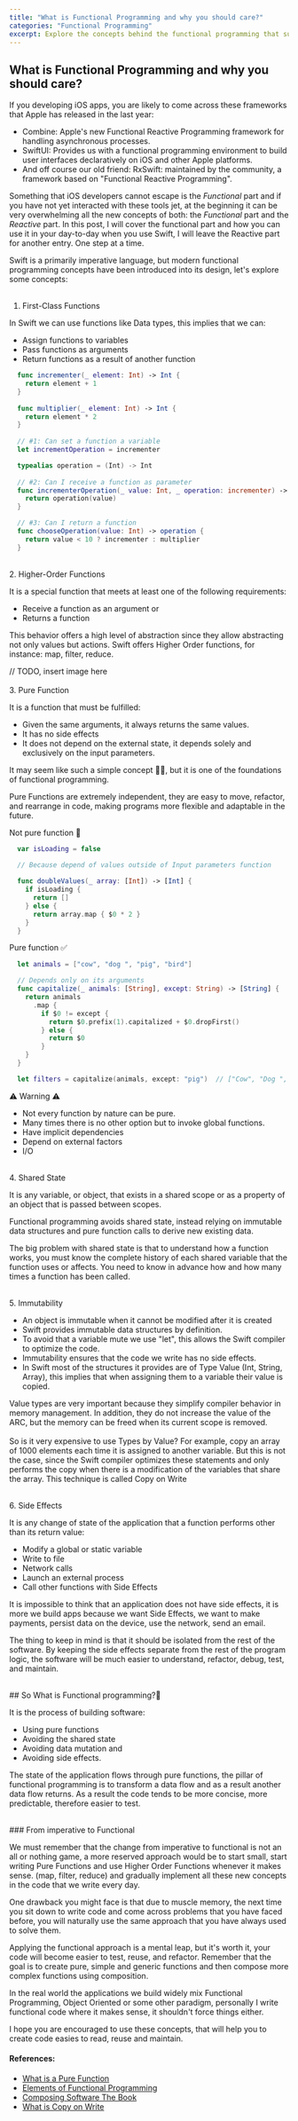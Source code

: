 ```yaml
---
title: "What is Functional Programming and why you should care?"
categories: "Functional Programming"
excerpt: Explore the concepts behind the functional programming that supports the famouse frameworks as RxSwift, Combine
---
```

## What is Functional Programming and why you should care?
If you developing iOS apps, you are likely to come across these frameworks that Apple has released in the last year:

- Combine: Apple's new Functional Reactive Programming framework for handling asynchronous processes.
- SwiftUI: Provides us with a functional programming environment to build user interfaces declaratively on iOS and other Apple platforms.
- And off course our old friend:  RxSwift: maintained by the community, a framework based on "Functional Reactive Programming".

Something that iOS developers cannot escape is the _Functional_ part and if you have not yet interacted with these tools jet,
at the beginning it can be very overwhelming all the new concepts of both: the _Functional_ part and the _Reactive_ part.
In this post, I will cover the functional part and how you can use it in your day-to-day when you use Swift, 
I will leave the Reactive part for another entry. One step at a time. 

Swift is a primarily imperative language, but modern functional programming concepts have been introduced into its design, let's explore some concepts:
<br><br>
1. First-Class Functions

In Swift we can use functions like Data types, this implies that we can:

- Assign functions to variables
- Pass functions as arguments
- Return functions as a result of another function

```swift
  func incrementer(_ element: Int) -> Int {
    return element + 1
  }
  
  func multiplier(_ element: Int) -> Int {
    return element * 2
  }
  
  // #1: Can set a function a variable
  let incrementOperation = incrementer
```

```swift
  typealias operation = (Int) -> Int
  
  // #2: Can I receive a function as parameter
  func incrementerOperation(_ value: Int, _ operation: incrementer) -> Int {
    return operation(value)
  }
```

```swift
  // #3: Can I return a function
  func chooseOperation(value: Int) -> operation {
    return value < 10 ? incrementer : multiplier
  }
```
<br>
2. Higher-Order Functions

It is a special function that meets at least one of the following requirements:

- Receive a function as an argument or
- Returns a function

This behavior offers a high level of abstraction since they allow abstracting not only values but actions.
Swift offers Higher Order functions, for instance: map, filter, reduce.

// TODO, insert image here
<br><br>
3. Pure Function

It is a function that must be fulfilled:

- Given the same arguments, it always returns the same values.
- It has no side effects
- It does not depend on the external state, it depends solely and exclusively on the input parameters.

It may seem like such a simple concept 🤷‍♂️, but it is one of the foundations of functional programming.

Pure Functions are extremely independent, they are easy to move, refactor, and rearrange in code, making programs more flexible and adaptable in the future.

Not pure function 🚫
```swift
  var isLoading = false

  // Because depend of values outside of Input parameters function
  
  func doubleValues(_ array: [Int]) -> [Int] {
    if isLoading {
      return []
    } else {
      return array.map { $0 * 2 }
    }
  }
```

Pure function ✅
``` swift
  let animals = ["cow", "dog ", "pig", "bird"]

  // Depends only on its arguments
  func capitalize(_ animals: [String], except: String) -> [String] {
    return animals
      .map {
        if $0 != except {
          return $0.prefix(1).capitalized + $0.dropFirst()
        } else {
          return $0
        }
    }
  }

  let filters = capitalize(animals, except: "pig")  // ["Cow", "Dog ", "pig", "Bird"]
```

⚠️ Warning ⚠️

- Not every function by nature can be pure.
- Many times there is no other option but to invoke global functions.
- Have implicit dependencies
- Depend on external factors
- I/O

<br>
4. Shared State

It is any variable, or object, that exists in a shared scope or as a property of an object that is passed between scopes.

Functional programming avoids shared state, instead relying on immutable data structures and pure function calls to derive new existing data.

The big problem with shared state is that to understand how a function works, you must know the complete history of each shared variable that the function uses or affects.
You need to know in advance how and how many times a function has been called.

<br>
5. Immutability

- An object is immutable when it cannot be modified after it is created
- Swift provides immutable data structures by definition.
- To avoid that a variable mute we use "let", this allows the Swift compiler to optimize the code.
- Immutability ensures that the code we write has no side effects.
- In Swift most of the structures it provides are of Type Value (Int, String, Array), this implies that when assigning them to a variable their value is copied.

Value types are very important because they simplify compiler behavior in memory management.
In addition, they do not increase the value of the ARC, but the memory can be freed when its current scope is removed.
<br><br>
So is it very expensive to use Types by Value?
For example, copy an array of 1000 elements each time it is assigned to another variable.
But this is not the case, since the Swift compiler optimizes these statements and only performs the copy when there is a modification of the variables that share the array.
This technique is called Copy on Write

<br>
6. Side Effects

It is any change of state of the application that a function performs other than its return value:

- Modify a global or static variable
- Write to file
- Network calls
- Launch an external process
- Call other functions with Side Effects

It is impossible to think that an application does not have side effects, it is more we build apps because we want Side Effects, 
we want to make payments, persist data on the device, use the network, send an email.

The thing to keep in mind is that it should be isolated from the rest of the software. 
By keeping the side effects separate from the rest of the program logic, the software will be much easier to understand, refactor, debug, test, and maintain.

<br>
## So What is Functional programming?🤔

It is the process of building software:

- Using pure functions
- Avoiding the shared state
- Avoiding data mutation and
- Avoiding side effects.

The state of the application flows through pure functions, the pillar of functional programming is to transform a data flow and as a result another data flow returns.
As a result the code tends to be more concise, more predictable, therefore easier to test.

<br>
### From imperative to Functional

We must remember that the change from imperative to functional is not an all or nothing game, a more reserved approach would be to start small, 
start writing Pure Functions and use Higher Order Functions whenever it makes sense. 
(map, filter, reduce) and gradually implement all these new concepts in the code that we write every day.

One drawback you might face is that due to muscle memory, the next time you sit down to write code and 
come across problems that you have faced before, you will naturally use the same approach that you have always used to solve them.

Applying the functional approach is a mental leap, but it's worth it, your code will become easier to test, reuse, and refactor.
Remember that the goal is to create pure, simple and generic functions and then compose more complex functions using composition.

In the real world the applications we build widely mix Functional Programming, Object Oriented or some other paradigm, 
personally I write functional code where it makes sense, it shouldn't force things either.

I hope you are encouraged to use these concepts, that will help you to create code easies to read, reuse and maintain.

#### References:

- [What is a Pure Function](https://medium.com/javascript-scene/master-the-javascript-interview-what-is-a-pure-function-d1c076bec976/)
- [Elements of Functional Programming](https://www.youtube.com/watch?v=OgU8d_E1K14)
- [Composing Software The Book](https://medium.com/javascript-scene/composing-software-the-book-f31c77fc3ddc)
- [What is Copy on Write](https://www.hackingwithswift.com/example-code/language/what-is-copy-on-write)
